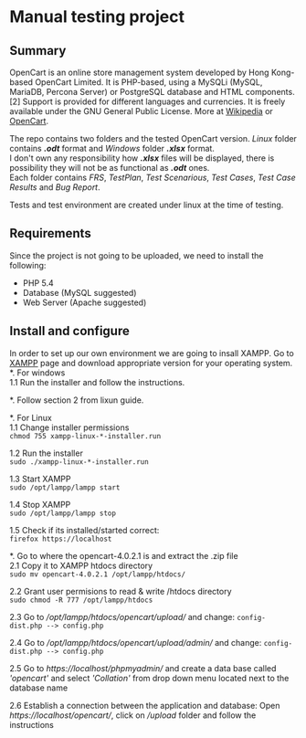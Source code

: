 # Manual testing project 


## Summary
OpenCart is an online store management system developed by Hong Kong-based OpenCart Limited. It is PHP-based, using a MySQLi (MySQL, MariaDB, Percona Server) or PostgreSQL database and HTML components.[2] Support is provided for different languages and currencies. It is freely available under the GNU General Public License. More at [Wikipedia](https://en.wikipedia.org/wiki/OpenCart) or [OpenCart](https://www.opencart.com/).

The repo contains two folders and the tested OpenCart version. _Linux_ folder contains ***.odt*** format and _Windows_ folder ***.xlsx*** format.<br>
I don't own any responsibility how ***.xlsx*** files will be  displayed, there is possibility they will not be as functional as ***.odt*** ones.<br>
Each folder contains _FRS_, _TestPlan_, _Test Scenarious_, _Test Cases_, _Test Case Results_ and _Bug Report_.<br>

Tests and test environment are created under linux at the time of testing.


## Requirements
Since the project is not going to be uploaded, we need to install the following:<br>
* PHP 5.4<br>
* Database (MySQL suggested)<br>
* Web Server (Apache suggested)<br>


## Install and configure

In order to set up our own environment we are going to insall XAMPP. Go to [XAMPP](https://www.apachefriends.org) page and download appropriate version for your operating system.
*. For windows<br>
  1.1 Run the installer and follow the instructions.<br>

*. Follow section 2 from lixun guide.<br>


*. For Linux<br>
  1.1 Change installer permissions<br>
    `chmod 755 xampp-linux-*-installer.run`<br>
 
  1.2 Run the installer<br>
    `sudo ./xampp-linux-*-installer.run`<br>
  
  1.3 Start XAMPP<br>
    `sudo /opt/lampp/lampp start`<br>
  
  1.4 Stop XAMPP<br>
    `sudo /opt/lampp/lampp stop`<br>
  
  1.5 Check if its installed/started correct:<br>
    `firefox https://localhost`<br>
    
*. Go to where the opencart-4.0.2.1 is and extract the .zip file<br>
  2.1 Copy it to XAMPP htdocs directory<br>
	`sudo mv opencart-4.0.2.1 /opt/lampp/htdocs/`<br>
  
  2.2 Grant user permisions to read & write /htdocs directory<br>
	`sudo chmod -R 777 /opt/lampp/htdocs`<br>
  
  2.3 Go to _/opt/lampp/htdocs/opencart/upload/_ and change: `config-dist.php --> config.php`<br>
  
  2.4 Go to _/opt/lampp/htdocs/opencart/upload/admin/_ and change: `config-dist.php --> config.php`<br>
  
  2.5 Go to _https://localhost/phpmyadmin/_ and create a data base called _'opencart'_ and select _'Collation'_ from drop down menu located next to the database name<br>
  
  2.6 Establish a connection between the application and database: Open _https://localhost/opencart/_, click on _/upload_ folder and follow the instructions
